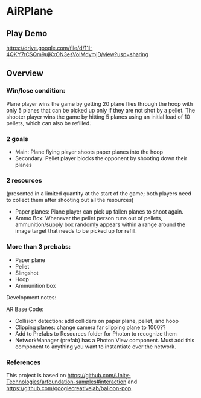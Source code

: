 # AiRPlane

Play Demo
--------
https://drive.google.com/file/d/11I-4QKY7rCSQm9ujKxON3esVoIMdymjD/view?usp=sharing


Overview
--------
### Win/lose condition:
Plane player wins the game by getting 20 plane flies through the hoop with only 5 planes that can be picked up only if they are not shot by a pellet. The shooter player wins the game by hitting 5 planes using an initial load of 10 pellets, which can also be refilled. 
### 2 goals
  - Main: Plane flying player shoots paper planes into the hoop
  - Secondary: Pellet player blocks the opponent by shooting down their planes
### 2 resources
(presented in a limited quantity at the start of the game; both players need to collect them after shooting out all the resources)
  - Paper planes: Plane player can pick up fallen planes to shoot again.
  - Ammo Box: Whenever the pellet person runs out of pellets, ammunition/supply box randomly appears within a range around the image target that needs to be picked up for refill. 
### More than 3 prebabs:
  - Paper plane
  - Pellet
  - Slingshot
  - Hoop
  - Ammunition box
 
Development notes:

AR Base Code:
- Collision detection: add colliders on paper plane, pellet, and hoop
- Clipping planes: change camera far clipping plane to 1000??
- Add to Prefabs to Resources folder for Photon to recognize them
- NetworkManager (prefab) has a Photon View component. Must add this component to anything you want to instantiate over the network.







### References
This project is based on https://github.com/Unity-Technologies/arfoundation-samples#interaction and https://github.com/googlecreativelab/balloon-pop.

